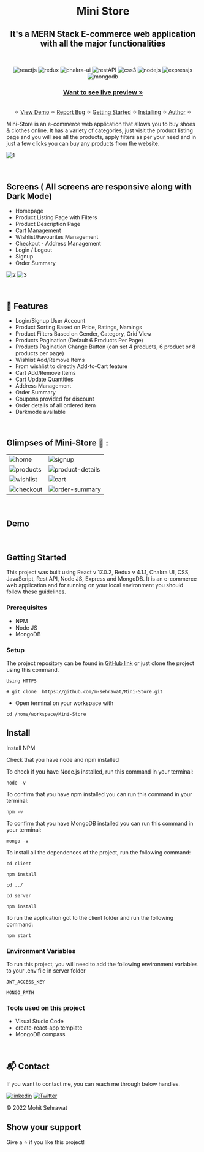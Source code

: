 <h1 align="center">Mini Store</h1> 

<h2 align="center">It's a MERN Stack E-commerce web application with all the major functionalities</h2>

<br />
<p align="center">
    <img src="https://img.shields.io/badge/React_(17.0.2)-20232A?style=for-the-badge&logo=react&logoColor=61DAFB" alt="reactjs" />
    <img src="https://img.shields.io/badge/Redux_(4.1.1)-593D88?style=for-the-badge&logo=redux&logoColor=white" alt="redux" />
    <img src="https://img.shields.io/badge/Chakra%20UI-3bc7bd?style=for-the-badge&logo=chakraui&logoColor=white" alt="chakra-ui"/>
    <img src="https://img.shields.io/badge/Rest_API-02303A?style=for-the-badge&logo=react-router&logoColor=white" alt="restAPI"/>
    <img src="https://img.shields.io/badge/CSS3-1572B6?style=for-the-badge&logo=css3&logoColor=white" alt="css3"/>   
    <img src="https://img.shields.io/badge/Node.js-339933?style=for-the-badge&logo=nodedotjs&logoColor=white" alt="nodejs" />
    <img src="https://img.shields.io/badge/Express.js-000000?style=for-the-badge&logo=express&logoColor=white" alt="expressjs"/>
    <img src="https://img.shields.io/badge/MongoDB-4EA94B?style=for-the-badge&logo=mongodb&logoColor=white" alt="mongodb"/>
</p>

<h3 align="center"><a href="https://mohit-ministore.vercel.app/"><strong>Want to see live preview »</strong></a></h3>

<p align="center"> 
    <br />&#10023;
    <a href="#Demo">View Demo</a>   &#10023;  
    <a href="https://github.com/m-sehrawat/Mini-Store/issues">Report Bug</a>    &#10023;
    <a href="#Getting-Started">Getting Started</a> &#10023; <a href="#Install">Installing</a> &#10023;    
    <a href="#Author">Author</a> &#10023;
  </p>
  
  Mini-Store is an e-commerce web application that allows you to buy shoes & clothes online. It has a variety of categories, just visit the product listing page and you will see all the products, apply filters as per your need and in just a few clicks you can buy any products from the website.
  
 
  
  ![1](https://user-images.githubusercontent.com/91532881/168818920-09cbf179-2ac5-489c-9cdf-e99653f9a5b9.png)
  
  <br />
  
  ## Screens ( All screens are responsive along with Dark Mode)
   - Homepage
   - Product Listing Page with Filters
   - Product Description Page
   - Cart Management
   - Wishlist/Favourites Management
   - Checkout - Address Management
   - Login / Logout
   - Signup
   - Order Summary


![2](https://user-images.githubusercontent.com/91532881/168818963-328399b4-c459-472f-b452-7ce6a91adcf6.png)
![3](https://user-images.githubusercontent.com/91532881/168818970-ef2e11a5-9409-408e-ad43-961b238d0ec1.png)

<br />


## 🚀 Features
- Login/Signup User Account
- Product Sorting Based on Price, Ratings, Namings
- Product Filters Based on Gender, Category, Grid View
- Products Pagination (Default 6 Products Per Page)
- Products Pagination Change Button (can set 4 products, 6 product or 8 products per page)
- Wishlist Add/Remove Items
- From wishlist to directly Add-to-Cart feature
- Cart Add/Remove Items 
- Cart Update Quantities
- Address Management
- Order Summary
- Coupons provided for discount
- Order details of all ordered item
- Darkmode available

<br />

## Glimpses of Mini-Store 🙈 :


<table>
  <tr>
    <td><img src="https://user-images.githubusercontent.com/91532881/168818978-a574a3fb-b4d1-49e6-9c3a-99d8a6f7031a.png" alt="home" /></td>
    <td><img src="https://user-images.githubusercontent.com/91532881/168818986-59e2dad1-5b2b-4054-8f34-bd3f8f26c624.png" alt="signup" /></td>
  </tr>
  <tr>
    <td><img src="https://user-images.githubusercontent.com/91532881/168818988-c4868232-3071-4026-a465-decf75a093d2.png" alt="products" /></td>
    <td><img src="https://user-images.githubusercontent.com/91532881/168818990-08f7e469-ad9a-4077-9c47-f56e1e848d59.png" alt="product-details" /></td>
  </tr>
  <tr>
    <td><img src="https://user-images.githubusercontent.com/91532881/168818993-625d446b-aa8d-4d56-88f8-0c68d0a10132.png" alt="wishlist" /></td>
    <td><img src="https://user-images.githubusercontent.com/91532881/168818994-f1ae1fc2-6cb9-4017-8b87-341f4bbb1af3.png" alt="cart" /></td>
  </tr>
  <tr>
    <td><img src="https://user-images.githubusercontent.com/91532881/168818999-0c58ad51-4502-4f5f-8ee3-39c6384b9843.png" alt="checkout" /></td>
    <td><img src="https://user-images.githubusercontent.com/91532881/168819001-10bfbb16-b6fe-474a-a10a-820a08255c10.png" alt="order-summary" /></td>
  </tr>
</table>

<br />

## Demo




<br/>


## Getting Started

This project was built using React v 17.0.2, Redux v 4.1.1, Chakra UI, CSS, JavaScript, Rest API, Node JS, Express and MongoDB. It is an e-commerce web application and for running on your local environment you should follow these guidelines.


### Prerequisites

- NPM 
- Node JS
- MongoDB

### Setup


The project repository can be found in [GitHub link](https://github.com/m-sehrawat/Mini-Store) or just clone the project using this command. 


```
Using HTTPS

# git clone  https://github.com/m-sehrawat/Mini-Store.git
```

+ Open terminal on your workspace with

```
cd /home/workspace/Mini-Store
```


## Install

Install NPM

Check that you have node and npm installed

To check if you have Node.js installed, run this command in your terminal:


```
node -v
```

To confirm that you have npm installed you can run this command in your terminal:


```
npm -v
```

To confirm that you have MongoDB installed you can run this command in your terminal:


```
mongo -v
```


To install all the dependences of the project, run the following command:


```
cd client

npm install

cd ../

cd server

npm install
```


To run the application got to the client folder and run the following command:

```
npm start
```

### Environment Variables

To run this project, you will need to add the following environment variables to your .env file in server folder

`JWT_ACCESS_KEY`

`MONGO_PATH`


### Tools used on this project

- Visual Studio Code
- create-react-app template
- MongoDB compass

<br/>



<h2>📬 Contact</h2>

If you want to contact me, you can reach me through below handles.

[![linkedin](https://img.shields.io/badge/Mohit_Sehrawat-0077B5?style=for-the-badge&logo=linkedin&logoColor=white)](https://www.linkedin.com/in/m-sehrawat/)
[![Twitter](https://img.shields.io/badge/Mohit_Sehrawat-20232A?style=for-the-badge&logo=Github&logoColor=white)](https://github.com/m-sehrawat/)

© 2022 Mohit Sehrawat



## Show your support

Give a ⭐️ if you like this project!
